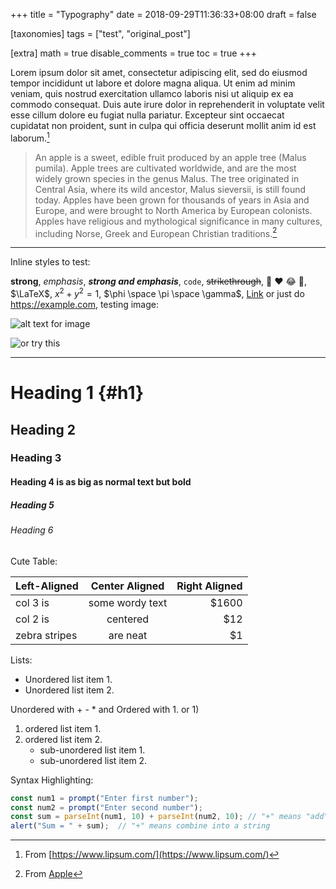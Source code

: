 +++
title = "Typography"
date = 2018-09-29T11:36:33+08:00
draft = false

[taxonomies]
tags = ["test", "original_post"]

[extra]
math = true
disable_comments = true
toc = true
+++

Lorem ipsum dolor sit amet, consectetur adipiscing elit, sed do eiusmod tempor incididunt ut labore et dolore magna aliqua. Ut enim ad minim veniam, quis nostrud exercitation ullamco laboris nisi ut aliquip ex ea commodo consequat. Duis aute irure dolor in reprehenderit in voluptate velit esse cillum dolore eu fugiat nulla pariatur. Excepteur sint occaecat cupidatat non proident, sunt in culpa qui officia deserunt mollit anim id est laborum.[^1]

> An apple is a sweet, edible fruit produced by an apple tree (Malus pumila). Apple trees are cultivated worldwide, and are the most widely grown species in the genus Malus. The tree originated in Central Asia, where its wild ancestor, Malus sieversii, is still found today. Apples have been grown for thousands of years in Asia and Europe, and were brought to North America by European colonists. Apples have religious and mythological significance in many cultures, including Norse, Greek and European Christian traditions.[^2]

---

Inline styles to test:

**strong**, *emphasis*, ***strong and emphasis***, `code`, ~~strikethrough~~, :shrug: :heart: :joy: :purple_heart:, $\LaTeX$, $x^2+y^2=1$, $\phi \space \pi \space \gamma$, [Link](https://example.com) or just do <https://example.com>, testing image:

![alt text for image](https://picsum.photos/600/400/?random)

![or try this][1]

---

# Heading 1 {#h1}

## Heading 2

### Heading 3

#### Heading 4 is as big as normal text but bold

##### Heading 5

###### Heading 6

Cute Table:

| Left-Aligned  | Center Aligned  | Right Aligned |
| :------------ | :-------------: | ------------: |
| col 3 is      | some wordy text |         $1600 |
| col 2 is      |    centered     |           $12 |
| zebra stripes |    are neat     |            $1 |

Lists:

* Unordered list item 1.
* Unordered list item 2.

Unordered with + - * and Ordered with 1. or 1)

1. ordered list item 1.
2. ordered list item 2.
   + sub-unordered list item 1.
   + sub-unordered list item 2.

Syntax Highlighting:

```javascript
const num1 = prompt("Enter first number");
const num2 = prompt("Enter second number");
const sum = parseInt(num1, 10) + parseInt(num2, 10); // "+" means "add"
alert("Sum = " + sum);  // "+" means combine into a string
```

[^1]: From [https://www.lipsum.com/](https://www.lipsum.com/)

[^2]: From [Apple](https://en.wikipedia.org/wiki/Apple)

[1]: https://commonmark.org/help/images/favicon.png "CommonMark Creative Commons License"
